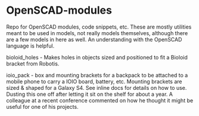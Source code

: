# OpenSCAD-modules
Repo for OpenSCAD modules, code snippets, etc. 
These are mostly utilities meant to be used in models, not really models themselves, although there are a few models in here as well. 
An understanding with the OpenSCAD language is helpful. 

bioloid_holes - Makes holes in objects sized and positioned to fit a Bioloid bracket from Robotis. 

ioio_pack - box and mounting brackets for a backpack to be attached to a mobile phone to carry a IOIO board, battery, etc. Mounting brackets are sized & shaped for a Galaxy S4. See inline docs for details on how to use. Dusting this one off after letting it sit on the shelf for about a year. A colleague at a recent conference commented on how he thought it might be useful for one of his projects. 
